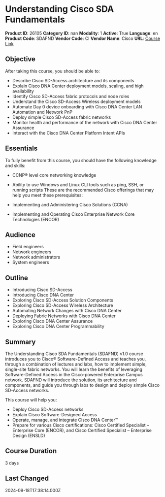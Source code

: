 # Understanding Cisco SDA Fundamentals

**Product ID**: 26105
**Category ID**: nan
**Modality**: 1
**Active**: True
**Language**: en
**Product Code**: SDAFND
**Vendor Code**: CI
**Vendor Name**: Cisco
**URL**: [Course Link](https://www.fastlaneus.com/course/cisco-sdafnd)

## Objective
After taking this course, you should be able to:



- Describe Cisco SD-Access architecture and its components
- Explain Cisco DNA Center deployment models, scaling, and high availability
- Identify Cisco SD-Access fabric protocols and node roles
- Understand the Cisco SD-Access Wireless deployment models
- Automate Day 0 device onboarding with Cisco DNA Center LAN Automation and Network PnP
- Deploy simple Cisco SD-Access fabric networks
- Monitor health and performance of the network with Cisco DNA Center Assurance
- Interact with the Cisco DNA Center Platform Intent APIs

## Essentials
To fully benefit from this course, you should have the following knowledge and skills:



- CCNP® level core networking knowledge
- Ability to use Windows and Linux CLI tools such as ping, SSH, or running scripts
These are the recommended Cisco offerings that may help you meet these prerequisites:



- Implementing and Administering Cisco Solutions (CCNA)
- Implementing and Operating Cisco Enterprise Network Core Technologies (ENCOR)

## Audience
- Field engineers
- Network engineers
- Network administrators
- System engineers

## Outline
- Introducing Cisco SD-Access
- Introducing Cisco DNA Center
- Exploring Cisco SD-Access Solution Components
- Exploring Cisco SD-Access Wireless Architecture
- Automating Network Changes with Cisco DNA Center
- Deploying Fabric Networks with Cisco DNA Center
- Exploring Cisco DNA Center Assurance
- Exploring Cisco DNA Center Programmability

## Summary
The Understanding Cisco SDA Fundamentals (SDAFND) v1.0 course introduces you to Cisco® Software-Defined Access and teaches you, through a combination of lectures and labs, how to implement simple, single-site fabric networks.
You will learn the benefits of leveraging Software-Defined Access in the Cisco-powered Enterprise Campus network. SDAFND will introduce the solution, its architecture and components, and guide you through labs to design and deploy simple Cisco SD-Access networks.

This course will help you:



- Deploy Cisco SD-Access networks
- Explain Cisco Software-Designed Access
- Operate, manage, and integrate Cisco DNA Center™
- Prepare for various Cisco certifications: Cisco Certified Specialist – Enterprise Core (ENCOR), and Cisco Certified Specialist – Enterprise Design (ENSLD)

## Course Duration
3 days

## Last Changed
2024-09-18T17:38:14.000Z
